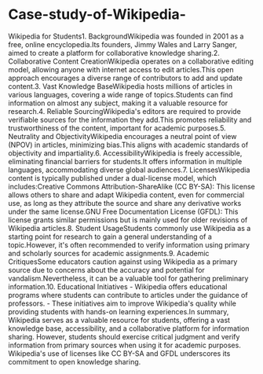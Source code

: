 # Case-study-of-Wikipedia-
Wikipedia for Students1. BackgroundWikipedia was founded in 2001 as a free, online encyclopedia.Its founders, Jimmy Wales and Larry Sanger, aimed to create a platform for collaborative knowledge sharing.2. Collaborative Content CreationWikipedia operates on a collaborative editing model, allowing anyone with internet access to edit articles.This open approach encourages a diverse range of contributors to add and update content.3. Vast Knowledge BaseWikipedia hosts millions of articles in various languages, covering a wide range of topics.Students can find information on almost any subject, making it a valuable resource for research.4. Reliable SourcingWikipedia's editors are required to provide verifiable sources for the information they add.This promotes reliability and trustworthiness of the content, important for academic purposes.5. Neutrality and ObjectivityWikipedia encourages a neutral point of view (NPOV) in articles, minimizing bias.This aligns with academic standards of objectivity and impartiality.6. AccessibilityWikipedia is freely accessible, eliminating financial barriers for students.It offers information in multiple languages, accommodating diverse global audiences.7. LicensesWikipedia content is typically published under a dual-license model, which includes:Creative Commons Attribution-ShareAlike (CC BY-SA): This license allows others to share and adapt Wikipedia content, even for commercial use, as long as they attribute the source and share any derivative works under the same license.GNU Free Documentation License (GFDL): This license grants similar permissions but is mainly used for older revisions of Wikipedia articles.8. Student UsageStudents commonly use Wikipedia as a starting point for research to gain a general understanding of a topic.However, it's often recommended to verify information using primary and scholarly sources for academic assignments.9. Academic CritiquesSome educators caution against using Wikipedia as a primary source due to concerns about the accuracy and potential for vandalism.Nevertheless, it can be a valuable tool for gathering preliminary information.10. Educational Initiatives - Wikipedia offers educational programs where students can contribute to articles under the guidance of professors. - These initiatives aim to improve Wikipedia's quality while providing students with hands-on learning experiences.In summary, Wikipedia serves as a valuable resource for students, offering a vast knowledge base, accessibility, and a collaborative platform for information sharing. However, students should exercise critical judgment and verify information from primary sources when using it for academic purposes. Wikipedia's use of licenses like CC BY-SA and GFDL underscores its commitment to open knowledge sharing.
